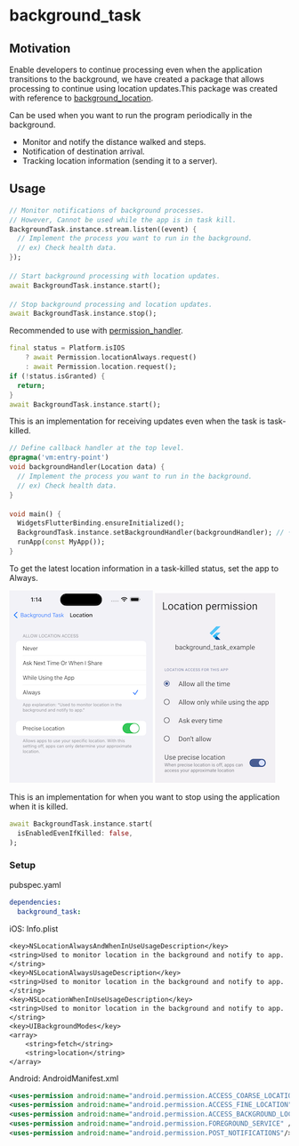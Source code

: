 # background_task

## Motivation

Enable developers to continue processing even when the application transitions to the background, we have created a package that allows processing to continue using location updates.This package was created with reference to [background_location](https://pub.dev/packages/background_location).

Can be used when you want to run the program periodically in the background.

- Monitor and notify the distance walked and steps.
- Notification of destination arrival.
- Tracking location information (sending it to a server).

## Usage

```dart
// Monitor notifications of background processes.
// However, Cannot be used while the app is in task kill.
BackgroundTask.instance.stream.listen((event) {
  // Implement the process you want to run in the background.
  // ex) Check health data.
});

// Start background processing with location updates.
await BackgroundTask.instance.start();

// Stop background processing and location updates.
await BackgroundTask.instance.stop();
```

Recommended to use with [permission_handler](https://pub.dev/packages/permission_handler).

```dart
final status = Platform.isIOS
    ? await Permission.locationAlways.request()
    : await Permission.location.request();
if (!status.isGranted) {
  return;
}
await BackgroundTask.instance.start();
```

This is an implementation for receiving updates even when the task is task-killed.

```dart
// Define callback handler at the top level.
@pragma('vm:entry-point')
void backgroundHandler(Location data) {
  // Implement the process you want to run in the background.
  // ex) Check health data.
}

void main() {
  WidgetsFlutterBinding.ensureInitialized();
  BackgroundTask.instance.setBackgroundHandler(backgroundHandler); // 👈 Set callback handler.
  runApp(const MyApp());
}
```

To get the latest location information in a task-killed status, set the app to Always.

![ios](./img/ios_location_permission_for_task_kill.png)
![android](./img/android_location_permission_for_task_kill.png)


This is an implementation for when you want to stop using the application when it is killed.

```dart
await BackgroundTask.instance.start(
  isEnabledEvenIfKilled: false,
);
```

### Setup

pubspec.yaml

```yaml
dependencies:
  background_task:
```

iOS: Info.plist

```text
<key>NSLocationAlwaysAndWhenInUseUsageDescription</key>
<string>Used to monitor location in the background and notify to app.</string>
<key>NSLocationAlwaysUsageDescription</key>
<string>Used to monitor location in the background and notify to app.</string>
<key>NSLocationWhenInUseUsageDescription</key>
<string>Used to monitor location in the background and notify to app.</string>
<key>UIBackgroundModes</key>
<array>
    <string>fetch</string>
    <string>location</string>
</array>
```

Android: AndroidManifest.xml

```xml
<uses-permission android:name="android.permission.ACCESS_COARSE_LOCATION" />
<uses-permission android:name="android.permission.ACCESS_FINE_LOCATION" />
<uses-permission android:name="android.permission.ACCESS_BACKGROUND_LOCATION"/>
<uses-permission android:name="android.permission.FOREGROUND_SERVICE" />
<uses-permission android:name="android.permission.POST_NOTIFICATIONS"/>
```

